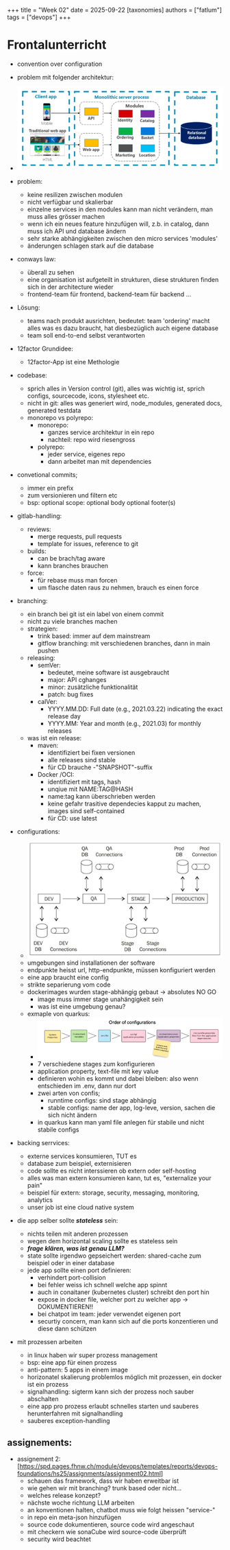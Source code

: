 +++
title = "Week 02"
date = 2025-09-22
[taxonomies]
authors = ["fatlum"]
tags = ["devops"]
+++

# Frontalunterricht
- convention over configuration

- problem mit folgender architektur:
- ![img.png](img.png)
- problem: 
  - keine resilizen zwischen modulen
  - nicht verfügbar und skalierbar
  - einzelne services in den modules kann man nicht verändern, man muss alles grösser machen
  - wenn ich ein neues feature hinzufügen will, z.b. in catalog, dann muss ich API und database ändern
  - sehr starke abhängigkeiten zwischen den micro services 'modules'
  - änderungen schlagen stark auf die database
- conways law:
  - überall zu sehen
  - eine organisation ist aufgeteilt in strukturen, diese strukturen finden sich in der architecture wieder
  - frontend-team für frontend, backend-team für backend ...
- Lösung:
  - teams nach produkt ausrichten, bedeutet: team 'ordering' macht alles was es dazu braucht, hat diesbezüglich auch eigene database
  - team soll end-to-end selbst verantworten
- 12factor Grundidee:
  - 12factor-App ist eine Methologie
- codebase:
  - sprich alles in Version control (git), alles was wichtig ist, sprich configs, sourcecode, icons, stylesheet etc.
  - nicht in git: alles was generiert wird, node_modules, generated docs, generated testdata
  - monorepo vs polyrepo:
    - monorepo:
      - ganzes service architektur in ein repo
      - nachteil: repo wird riesengross
    - polyrepo:
      - jeder service, eigenes repo
      - dann arbeitet man mit dependencies
- convetional commits;
  - immer ein prefix
  - zum versionieren und filtern etc
  - bsp:
        <type>optional scope: <description>
        optional body
        optional footer(s)
- gitlab-handling:
  - reviews:
    - merge requests, pull requests
    - template for issues, reference to git
  - builds:
    - can be brach/tag aware
    - kann branches brauchen
  - force:
    - für rebase muss man forcen
    - um flasche daten raus zu nehmen, brauch es einen force
- branching:
  - ein branch bei git ist ein label von einem commit
  - nicht zu viele branches machen
  - strategien:
    - trink based: immer auf dem mainstream
    - gitflow branching: mit verschiedenen branches, dann in main pushen
  - releasing:
    - semVer:
      - bedeutet, meine software ist ausgebraucht
      - major: API cghanges
      - minor: zusätzliche funktionalität
      - patch: bug fixes
    - calVer:
      - YYYY.MM.DD: Full date (e.g., 2021.03.22) indicating the exact release day
      - YYYY.MM: Year and month (e.g., 2021.03) for monthly releases
  - was ist ein release:
    - maven:
      - identifiziert bei fixen versionen
      - alle releases sind stable
      - für CD brauche -"SNAPSHOT"-suffix
    - Docker /OCI:
      - identifiziert mit tags, hash
      - unqiue mit NAME:TAG@HASH
      - name:tag kann überschrieben werden
      - keine gefahr trasitive dependecies kapput zu machen, images sind self-contained
      - für CD: use latest
- configurations:
  - ![img_1.png](img_1.png)
  - umgebungen sind installationen der software
  - endpunkte heisst url, http-endpunkte, müssen konfiguriert werden
  - eine app braucht eine config
  - strikte separierung vom code 
  - dockerimages wurden stage-abhängig gebaut -> absolutes NO GO
    - image muss immer stage unahängigkeit sein
    - was ist eine umgebung genau?
  - exmaple von quarkus:
    - ![img_2.png](img_2.png)
    - 7 verschiedene stages zum konfigurieren 
    - application property, text-file mit key value 
    - definieren wohin es kommt und dabei bleiben: also wenn entschieden im .env, dann nur dort
    - zwei arten von confis;
      - runntime configs: sind stage abhängig
      - stable configs: name der app, log-leve, version, sachen die sich nicht ändern 
    - in quarkus kann man yaml file anlegen für stabile und nicht stabile configs
- backing serrvices:
  - externe services konsumieren, TUT es
  - database zum beispiel, externisieren
  - code sollte es nicht interssieren ob extern oder self-hosting
  - alles was man extern konsumieren kann, tut es, "externalize your pain"
  - beispiel für extern: storage, security, messaging, monitoring, analytics
  - unser job ist eine cloud native system
- die app selber sollte ***stateless*** sein:
  - nichts teilen mit anderen prozessen
  - wegen dem horizontal scaling sollte es stateless sein
  - ***frage klären, was ist genau LLM?***
  - state sollte irgendwo gepseichert werden: shared-cache zum beispiel oder in einer database
  - jede app sollte einen port definieren:
    - verhindert port-collision
    - bei fehler weiss ich schnell welche app spinnt
    - auch in conaitaner (kubernetes cluster) schreibt den port hin
    - expose in docker file, welcher port zu welcher app -> DOKUMENTIEREN!!
    - bei chatpot im team: jeder verwendet eigenen port
    - securtiy concern, man kann sich auf die ports konzentieren und diese dann schützen
- mit prozessen arbeiten
  - in linux haben wir super prozess management
  - bsp: eine app für einen prozess
  - anti-pattern: 5 apps in einem image
  - horizonatel skalierung problemlos möglich mit prozessen, ein docker ist ein prozess
  - signalhandling: sigterm kann sich der prozess noch sauber abschalten 
  - eine app pro prozess erlaubt schnelles starten und sauberes herunterfahren mit signalhandling
  - sauberes exception-handling



## assignements:
- assignement 2: [https://spd.pages.fhnw.ch/module/devops/templates/reports/devops-foundations/hs25/assignments/assignment02.html]
  - schauen das framework, dass wir haben erweitbar ist
  - wie gehen wir mit branching? trunk based oder nicht...
  - welches release konzept?
  - nächste woche richtung LLM arbeiten
  - an konventionen halten, chatbot muss wie folgt heissen "service-<Name>"
  - in repo ein meta-json hinzufügen
  - source code dokumentieren, source code wird angeschaut
  - mit checkern wie sonaCube wird source-code überprüft
  - security wird beachtet